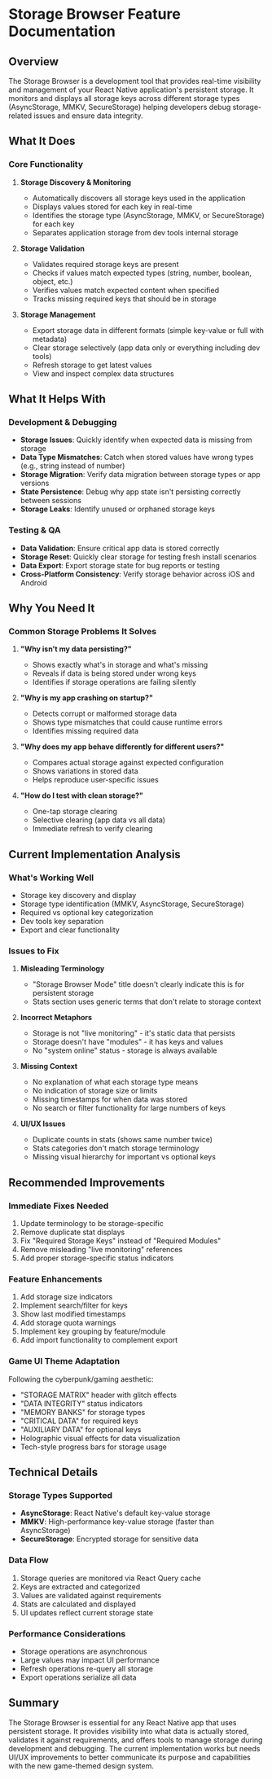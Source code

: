 # Storage Browser Feature Documentation

## Overview
The Storage Browser is a development tool that provides real-time visibility and management of your React Native application's persistent storage. It monitors and displays all storage keys across different storage types (AsyncStorage, MMKV, SecureStorage) helping developers debug storage-related issues and ensure data integrity.

## What It Does

### Core Functionality
1. **Storage Discovery & Monitoring**
   - Automatically discovers all storage keys used in the application
   - Displays values stored for each key in real-time
   - Identifies the storage type (AsyncStorage, MMKV, or SecureStorage) for each key
   - Separates application storage from dev tools internal storage

2. **Storage Validation**
   - Validates required storage keys are present
   - Checks if values match expected types (string, number, boolean, object, etc.)
   - Verifies values match expected content when specified
   - Tracks missing required keys that should be in storage

3. **Storage Management**
   - Export storage data in different formats (simple key-value or full with metadata)
   - Clear storage selectively (app data only or everything including dev tools)
   - Refresh storage to get latest values
   - View and inspect complex data structures

## What It Helps With

### Development & Debugging
- **Storage Issues**: Quickly identify when expected data is missing from storage
- **Data Type Mismatches**: Catch when stored values have wrong types (e.g., string instead of number)
- **Storage Migration**: Verify data migration between storage types or app versions
- **State Persistence**: Debug why app state isn't persisting correctly between sessions
- **Storage Leaks**: Identify unused or orphaned storage keys

### Testing & QA
- **Data Validation**: Ensure critical app data is stored correctly
- **Storage Reset**: Quickly clear storage for testing fresh install scenarios
- **Data Export**: Export storage state for bug reports or testing
- **Cross-Platform Consistency**: Verify storage behavior across iOS and Android

## Why You Need It

### Common Storage Problems It Solves

1. **"Why isn't my data persisting?"**
   - Shows exactly what's in storage and what's missing
   - Reveals if data is being stored under wrong keys
   - Identifies if storage operations are failing silently

2. **"Why is my app crashing on startup?"**
   - Detects corrupt or malformed storage data
   - Shows type mismatches that could cause runtime errors
   - Identifies missing required data

3. **"Why does my app behave differently for different users?"**
   - Compares actual storage against expected configuration
   - Shows variations in stored data
   - Helps reproduce user-specific issues

4. **"How do I test with clean storage?"**
   - One-tap storage clearing
   - Selective clearing (app data vs all data)
   - Immediate refresh to verify clearing

## Current Implementation Analysis

### What's Working Well
- Storage key discovery and display
- Storage type identification (MMKV, AsyncStorage, SecureStorage)
- Required vs optional key categorization
- Dev tools key separation
- Export and clear functionality

### Issues to Fix

1. **Misleading Terminology**
   - "Storage Browser Mode" title doesn't clearly indicate this is for persistent storage
   - Stats section uses generic terms that don't relate to storage context

2. **Incorrect Metaphors**
   - Storage is not "live monitoring" - it's static data that persists
   - Storage doesn't have "modules" - it has keys and values
   - No "system online" status - storage is always available

3. **Missing Context**
   - No explanation of what each storage type means
   - No indication of storage size or limits
   - Missing timestamps for when data was stored
   - No search or filter functionality for large numbers of keys

4. **UI/UX Issues**
   - Duplicate counts in stats (shows same number twice)
   - Stats categories don't match storage terminology
   - Missing visual hierarchy for important vs optional keys

## Recommended Improvements

### Immediate Fixes Needed
1. Update terminology to be storage-specific
2. Remove duplicate stat displays
3. Fix "Required Storage Keys" instead of "Required Modules"
4. Remove misleading "live monitoring" references
5. Add proper storage-specific status indicators

### Feature Enhancements
1. Add storage size indicators
2. Implement search/filter for keys
3. Show last modified timestamps
4. Add storage quota warnings
5. Implement key grouping by feature/module
6. Add import functionality to complement export

### Game UI Theme Adaptation
Following the cyberpunk/gaming aesthetic:
- "STORAGE MATRIX" header with glitch effects
- "DATA INTEGRITY" status indicators
- "MEMORY BANKS" for storage types
- "CRITICAL DATA" for required keys
- "AUXILIARY DATA" for optional keys
- Holographic visual effects for data visualization
- Tech-style progress bars for storage usage

## Technical Details

### Storage Types Supported
- **AsyncStorage**: React Native's default key-value storage
- **MMKV**: High-performance key-value storage (faster than AsyncStorage)
- **SecureStorage**: Encrypted storage for sensitive data

### Data Flow
1. Storage queries are monitored via React Query cache
2. Keys are extracted and categorized
3. Values are validated against requirements
4. Stats are calculated and displayed
5. UI updates reflect current storage state

### Performance Considerations
- Storage operations are asynchronous
- Large values may impact UI performance
- Refresh operations re-query all storage
- Export operations serialize all data

## Summary
The Storage Browser is essential for any React Native app that uses persistent storage. It provides visibility into what data is actually stored, validates it against requirements, and offers tools to manage storage during development and debugging. The current implementation works but needs UI/UX improvements to better communicate its purpose and capabilities with the new game-themed design system.